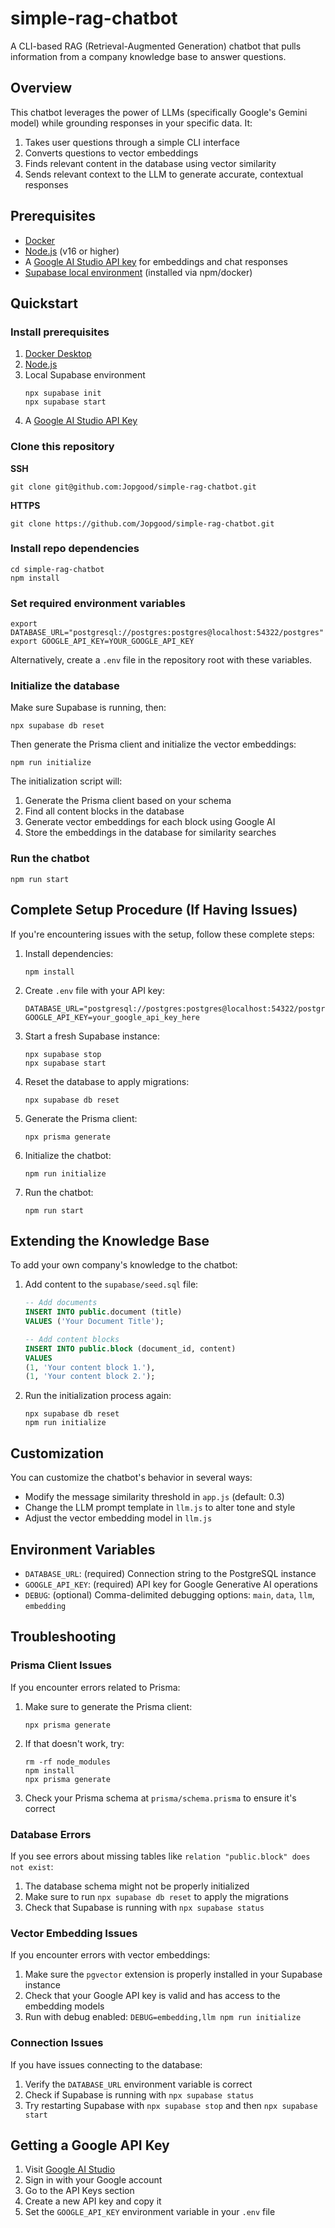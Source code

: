 # simple-rag-chatbot

A CLI-based RAG (Retrieval-Augmented Generation) chatbot that pulls information from a company knowledge base to answer questions.

## Overview

This chatbot leverages the power of LLMs (specifically Google's Gemini model) while grounding responses in your specific data. It:

1. Takes user questions through a simple CLI interface
2. Converts questions to vector embeddings
3. Finds relevant content in the database using vector similarity
4. Sends relevant context to the LLM to generate accurate, contextual responses

## Prerequisites

* [Docker](https://www.docker.com/)
* [Node.js](https://nodejs.org/en) (v16 or higher)
* A [Google AI Studio API key](https://ai.google.dev/) for embeddings and chat responses
* [Supabase local environment](https://supabase.com/docs/guides/local-development) (installed via npm/docker)

## Quickstart

### Install prerequisites

1. [Docker Desktop](https://www.docker.com/)
2. [Node.js](https://nodejs.org/en/download)
3. Local Supabase environment
   ```
   npx supabase init
   npx supabase start
   ```
4. A [Google AI Studio API Key](https://ai.google.dev/)

### Clone this repository

__SSH__

```
git clone git@github.com:Jopgood/simple-rag-chatbot.git 
```

__HTTPS__

```
git clone https://github.com/Jopgood/simple-rag-chatbot.git
```

### Install repo dependencies

```
cd simple-rag-chatbot
npm install
```

### Set required environment variables
```
export DATABASE_URL="postgresql://postgres:postgres@localhost:54322/postgres"
export GOOGLE_API_KEY=YOUR_GOOGLE_API_KEY
```

Alternatively, create a `.env` file in the repository root with these variables.

### Initialize the database

Make sure Supabase is running, then:

```
npx supabase db reset
```

Then generate the Prisma client and initialize the vector embeddings:

```
npm run initialize
```

The initialization script will:
1. Generate the Prisma client based on your schema
2. Find all content blocks in the database
3. Generate vector embeddings for each block using Google AI
4. Store the embeddings in the database for similarity searches

### Run the chatbot

```
npm run start
```

## Complete Setup Procedure (If Having Issues)

If you're encountering issues with the setup, follow these complete steps:

1. Install dependencies:
   ```
   npm install
   ```

2. Create `.env` file with your API key:
   ```
   DATABASE_URL="postgresql://postgres:postgres@localhost:54322/postgres"
   GOOGLE_API_KEY=your_google_api_key_here
   ```

3. Start a fresh Supabase instance:
   ```
   npx supabase stop
   npx supabase start
   ```

4. Reset the database to apply migrations:
   ```
   npx supabase db reset
   ```

5. Generate the Prisma client:
   ```
   npx prisma generate
   ```

6. Initialize the chatbot:
   ```
   npm run initialize
   ```

7. Run the chatbot:
   ```
   npm run start
   ```

## Extending the Knowledge Base

To add your own company's knowledge to the chatbot:

1. Add content to the `supabase/seed.sql` file:
   ```sql
   -- Add documents
   INSERT INTO public.document (title)
   VALUES ('Your Document Title');
   
   -- Add content blocks
   INSERT INTO public.block (document_id, content)
   VALUES 
   (1, 'Your content block 1.'),
   (1, 'Your content block 2.');
   ```

2. Run the initialization process again:
   ```
   npx supabase db reset
   npm run initialize
   ```

## Customization

You can customize the chatbot's behavior in several ways:

- Modify the message similarity threshold in `app.js` (default: 0.3)
- Change the LLM prompt template in `llm.js` to alter tone and style
- Adjust the vector embedding model in `llm.js`

## Environment Variables

- `DATABASE_URL`: (required) Connection string to the PostgreSQL instance
- `GOOGLE_API_KEY`: (required) API key for Google Generative AI operations
- `DEBUG`: (optional) Comma-delimited debugging options: `main`, `data`, `llm`, `embedding`

## Troubleshooting

### Prisma Client Issues

If you encounter errors related to Prisma:

1. Make sure to generate the Prisma client:
   ```
   npx prisma generate
   ```

2. If that doesn't work, try:
   ```
   rm -rf node_modules
   npm install
   npx prisma generate
   ```

3. Check your Prisma schema at `prisma/schema.prisma` to ensure it's correct

### Database Errors

If you see errors about missing tables like `relation "public.block" does not exist`:

1. The database schema might not be properly initialized
2. Make sure to run `npx supabase db reset` to apply the migrations
3. Check that Supabase is running with `npx supabase status`

### Vector Embedding Issues

If you encounter errors with vector embeddings:

1. Make sure the `pgvector` extension is properly installed in your Supabase instance
2. Check that your Google API key is valid and has access to the embedding models
3. Run with debug enabled: `DEBUG=embedding,llm npm run initialize`

### Connection Issues

If you have issues connecting to the database:

1. Verify the `DATABASE_URL` environment variable is correct
2. Check if Supabase is running with `npx supabase status`
3. Try restarting Supabase with `npx supabase stop` and then `npx supabase start`

## Getting a Google API Key

1. Visit [Google AI Studio](https://ai.google.dev/)
2. Sign in with your Google account
3. Go to the API Keys section
4. Create a new API key and copy it
5. Set the `GOOGLE_API_KEY` environment variable in your `.env` file
